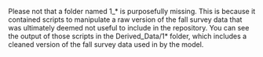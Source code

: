 Please not that a folder named 1_\* is purposefully missing. This is because it contained scripts to manipulate a raw version of the fall survey data that was ultimately deemed not useful to include in the repository. You can see the output of those scripts in the Derived_Data/1\* folder, which includes a cleaned version of the fall survey data used in by the model.
